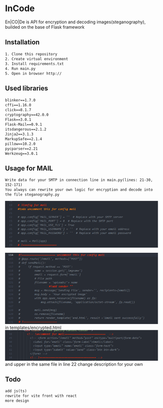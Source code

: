 # InCode
En|CO|De is API for encryption and decoding images(steganography), builded on the base of Flask framework


## Installation
    1. Clone this repository
    2. Create virtual environment
    3. Install requirements.txt
    4. Run main.py
    5. Open in browser http://


## Used libraries
    blinker==1.7.0
    cffi==1.16.0
    click==8.1.7
    cryptography==42.0.0
    Flask==3.0.1
    Flask-Mail==0.9.1
    itsdangerous==2.1.2
    Jinja2==3.1.3
    MarkupSafe==2.1.4
    pillow==10.2.0
    pycparser==2.21
    Werkzeug==3.0.1

## Usage for MAIL
    Write data for your SMTP in connection line in main.py(lines: 21-30, 152-171)
    You always can rewrite your own logic for encryption and decode into the file steganography.py

![uncomment](screenshots/image-2.png "uncomment")

![uncomment](screenshots/image-1.png "uncomment")
    in templates/encrypted.html 
![uncomment](screenshots/image-3.png "uncomment")
    and upper in the same file in line 22 change description for your own

## Todo
    add js(ts)
    rewrite for vite front with react
    more design
    